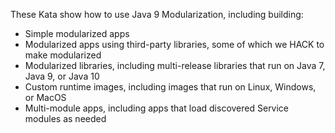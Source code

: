 These Kata show how to use Java 9 Modularization, including building:

- Simple modularized apps
- Modularized apps using third-party libraries, some of which we HACK to make modularized
- Modularized libraries, including multi-release libraries that run on Java 7, Java 9, or Java 10
- Custom runtime images, including images that run on Linux, Windows, or MacOS
- Multi-module apps, including apps that load discovered Service modules as needed

